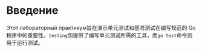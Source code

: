 # Введение

Этот лабораторный практикум旨在演示单元测试和基准测试在编写规范的 Go 程序中的重要性。`testing`包提供了编写单元测试所需的工具，而`go test`命令则用于运行测试。
